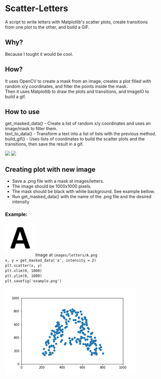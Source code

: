 # Scatter-Letters
A script to write letters with Matplotlib's scatter plots, create transitions from one plot to the other, and build a GIF.  

## Why?
Because I tought it would be cool.  

## How?
It uses OpenCV to create a mask from an image, creates a plot filled with random x/y coordinates, and filter the points inside the mask.  
Then it uses Matplotlib to draw the plots and transitions, and ImageIO to build a gif.  

## How to use
get_masked_data() - Create a list of random x/y coordinates and uses an image/mask to filter them.  
text_to_data() - Transform a text into a list of lists with the previous method.  
build_gif() - Uses lists of coordinates to build the scatter plots and the transitions, then save the result in a gif.  

[![](data.gif)](https://imgur.com/7qkIvcJ)
[![](abc.gif)](https://imgur.com/4bAQFuP)

## Creating plot with new image

- Save a .png file with a mask at images/letters.
- The image should be 1000x1000 pixels.
- The mask should be black with white background. See example bellow.
- Run get_masked_data() with the name of the .png file and the desired intensity

### Example:
[<img align="left" alt="example image" width="100px" src=images/letters/A.png/>]()

<br><br><br><br><br>

Image at `images/letters/A.png`  
`x, y = get_masked_data('a', intensity = 2)`  
`plt.scatter(x, y)`  
`plt.xlim(0, 1000)`  
`plt.ylim(0, 1000)`  
`plt.savefig('example.png') `

![](images/example.png)